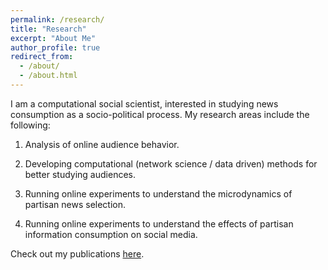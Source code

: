 ```yaml
---
permalink: /research/
title: "Research"
excerpt: "About Me"
author_profile: true
redirect_from: 
  - /about/
  - /about.html
---
```


I am a computational social scientist, interested in studying news consumption as a socio-political process. My research areas include the following:

1. Analysis of online audience behavior.

2. Developing computational (network science / data driven) methods for better studying audiences.

3. Running online experiments to understand the microdynamics of partisan news selection.

4. Running online experiments to understand the effects of partisan information consumption on social media.

Check out my publications [here](./publications).
<!--stackedit_data:
eyJoaXN0b3J5IjpbODczNDAyNzQ3LDQzNDc3NTkxNyw4NzExNz
c5NDQsLTIwMjk4Nzk2MzksLTcyMjU3ODc3OSwtMjAyOTg3OTYz
OV19
-->
